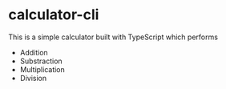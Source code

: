 # calculator-cli

This is a simple calculator built with TypeScript which performs
- Addition 
- Substraction
- Multiplication
- Division


